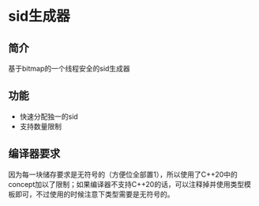 # sid生成器
## 简介
基于bitmap的一个线程安全的sid生成器

## 功能
- 快速分配独一的sid
- 支持数量限制

## 编译器要求
因为每一块储存要求是无符号的（方便位全部置1），所以使用了C++20中的concept加以了限制；如果编译器不支持C++20的话，可以注释掉并使用类型模板即可，不过使用的时候注意下类型需要是无符号的。
